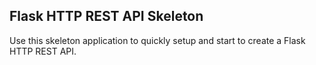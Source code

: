 ## Flask HTTP REST API Skeleton

Use this skeleton application to quickly setup and start to create a Flask HTTP REST API.